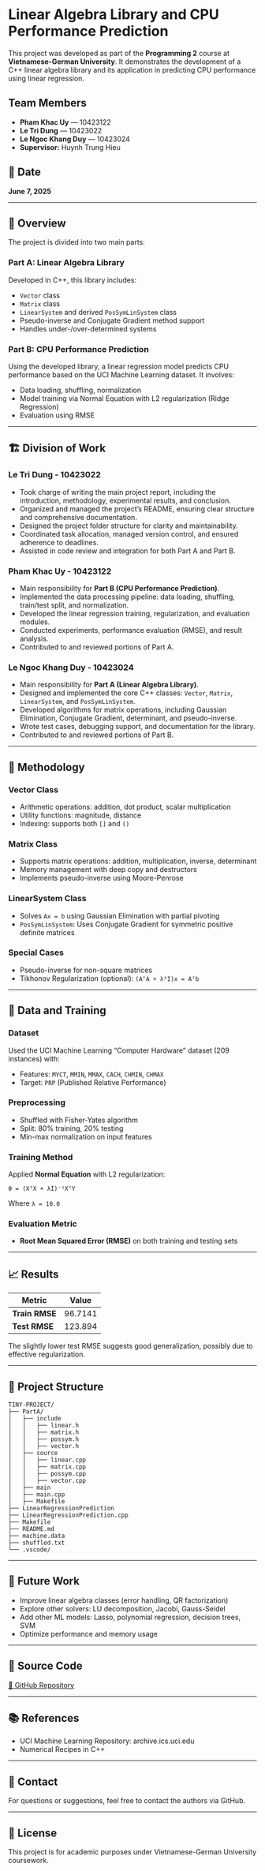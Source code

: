 # Linear Algebra Library and CPU Performance Prediction

This project was developed as part of the **Programming 2** course at **Vietnamese-German University**. It demonstrates the development of a C++ linear algebra library and its application in predicting CPU performance using linear regression.

## Team Members

- **Pham Khac Uy** — 10423122  
- **Le Tri Dung** — 10423022  
- **Le Ngoc Khang Duy** — 10423024  
- **Supervisor:** Huynh Trung Hieu

## 📅 Date

**June 7, 2025**

---

## 📌 Overview

The project is divided into two main parts:

### Part A: Linear Algebra Library

Developed in C++, this library includes:

- `Vector` class
- `Matrix` class
- `LinearSystem` and derived `PosSymLinSystem` class
- Pseudo-inverse and Conjugate Gradient method support
- Handles under-/over-determined systems

### Part B: CPU Performance Prediction

Using the developed library, a linear regression model predicts CPU performance based on the UCI Machine Learning dataset. It involves:

- Data loading, shuffling, normalization
- Model training via Normal Equation with L2 regularization (Ridge Regression)
- Evaluation using RMSE

---

## 🏗️ Division of Work

### Le Tri Dung - 10423022

- Took charge of writing the main project report, including the introduction, methodology, experimental results, and conclusion.
- Organized and managed the project’s README, ensuring clear structure and comprehensive documentation.
- Designed the project folder structure for clarity and maintainability.
- Coordinated task allocation, managed version control, and ensured adherence to deadlines.
- Assisted in code review and integration for both Part A and Part B.

### Pham Khac Uy - 10423122

- Main responsibility for **Part B (CPU Performance Prediction)**.
- Implemented the data processing pipeline: data loading, shuffling, train/test split, and normalization.
- Developed the linear regression training, regularization, and evaluation modules.
- Conducted experiments, performance evaluation (RMSE), and result analysis.
- Contributed to and reviewed portions of Part A.

### Le Ngoc Khang Duy - 10423024

- Main responsibility for **Part A (Linear Algebra Library)**.
- Designed and implemented the core C++ classes: `Vector`, `Matrix`, `LinearSystem`, and `PosSymLinSystem`.
- Developed algorithms for matrix operations, including Gaussian Elimination, Conjugate Gradient, determinant, and pseudo-inverse.
- Wrote test cases, debugging support, and documentation for the library.
- Contributed to and reviewed portions of Part B.

---

## 🧠 Methodology

### Vector Class

- Arithmetic operations: addition, dot product, scalar multiplication
- Utility functions: magnitude, distance
- Indexing: supports both `[]` and `()`

### Matrix Class

- Supports matrix operations: addition, multiplication, inverse, determinant
- Memory management with deep copy and destructors
- Implements pseudo-inverse using Moore-Penrose

### LinearSystem Class

- Solves `Ax = b` using Gaussian Elimination with partial pivoting
- `PosSymLinSystem`: Uses Conjugate Gradient for symmetric positive definite matrices

### Special Cases

- Pseudo-inverse for non-square matrices
- Tikhonov Regularization (optional): `(AᵀA + λ²I)x = Aᵀb`

---

## 🧪 Data and Training

### Dataset

Used the UCI Machine Learning “Computer Hardware” dataset (209 instances) with:

- Features: `MYCT`, `MMIN`, `MMAX`, `CACH`, `CHMIN`, `CHMAX`
- Target: `PRP` (Published Relative Performance)

### Preprocessing

- Shuffled with Fisher-Yates algorithm
- Split: 80% training, 20% testing
- Min-max normalization on input features

### Training Method

Applied **Normal Equation** with L2 regularization:

```
θ = (XᵀX + λI)⁻¹XᵀY
```

Where `λ = 10.0`

### Evaluation Metric

- **Root Mean Squared Error (RMSE)** on both training and testing sets

---

## 📈 Results

| Metric           | Value     |
|------------------|-----------|
| **Train RMSE**   | 96.7141   |
| **Test RMSE**    | 123.894   |

The slightly lower test RMSE suggests good generalization, possibly due to effective regularization.

---

## 📁 Project Structure

```
TINY-PROJECT/
├── PartA/
│   ├── include
│   │   ├── linear.h
│   │   ├── matrix.h
│   │   ├── possym.h
│   │   ├── vector.h
│   ├── source
│   │   ├── linear.cpp
│   │   ├── matrix.cpp
│   │   ├── possym.cpp
│   │   ├── vector.cpp
│   ├── main
│   ├── main.cpp
│   ├── Makefile
├── LinearRegressionPrediction
├── LinearRegressionPrediction.cpp
├── Makefile
├── README.md
├── machine.data
├── shuffled.txt
└── .vscode/
```

---

## 🔮 Future Work

- Improve linear algebra classes (error handling, QR factorization)
- Explore other solvers: LU decomposition, Jacobi, Gauss-Seidel
- Add other ML models: Lasso, polynomial regression, decision trees, SVM
- Optimize performance and memory usage

---

## 📂 Source Code

[🔗 GitHub Repository](https://github.com/mrsuero/Tiny-project)

---

## 📚 References

- UCI Machine Learning Repository: archive.ics.uci.edu
- Numerical Recipes in C++

---

## 👥 Contact

For questions or suggestions, feel free to contact the authors via GitHub.

---

## 📜 License

This project is for academic purposes under Vietnamese-German University coursework.